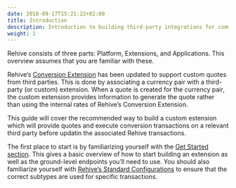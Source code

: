 ```yaml
---
date: 2018-09-17T15:21:22+02:00
title: Introduction
description: Introduction to building third-party integrations for common fintech flows.
weight: 1
---
```

Rehive consists of three parts: Platform, Extensions, and Applications. This overview assumes that you are familiar with these. 

Rehive’s [Conversion Extension](https://dashboard.rehive.com/#/extensions/conversion/rates) has been updated to support custom quotes from third parties. This is done by associating a currency pair with a third-party (or custom) extension. When a quote is created for the currency pair, the custom extension provides information to generate the quote rather than using the internal rates of Rehive’s Conversion Extension.

This guide will cover the recommended way to build a custom estension which will provide quotes and execute conversion transactions on a relevant third party before updatin the associated Rehive transactions.

The first place to start is by familiarizing yourself with the [Get Started section](/building/get-started/introduction/). This gives a basic overview of how to start building an extension as well as the ground-level endpoints you’ll need to use. You should also familiarize yourself with [Rehive’s Standard Configurations](https://docs.google.com/document/d/1LdWBY2Oim2EPWv2-ZNKIPXDbnULbSf-DiUfuCw7_zQg/edit#) to ensure that the correct subtypes are used for specific transactions.






